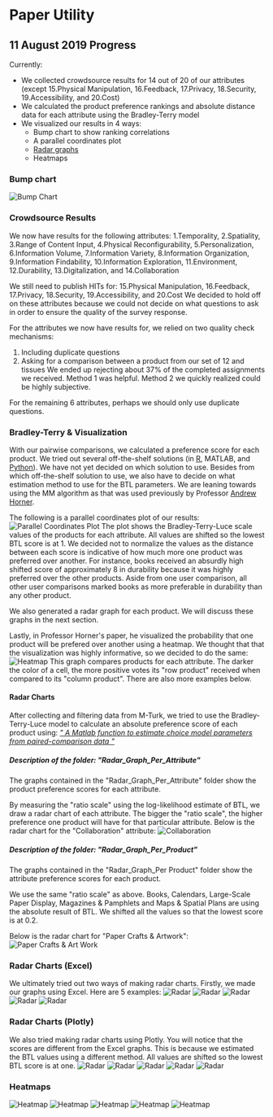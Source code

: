 # Paper Utility
## 11 August 2019 Progress 
Currently:
* We collected crowdsource results for 14 out of 20 of our attributes (except 15.Physical Manipulation, 16.Feedback, 17.Privacy, 18.Security, 19.Accessibility, and 20.Cost)
* We calculated the product preference rankings and absolute distance data for each attribute using the Bradley-Terry model
* We visualized our results in 4 ways: 
  * Bump chart to show ranking correlations 
  * A parallel coordinates plot 
  * [Radar graphs](https://github.com/ycheng14799/PaperUtility/tree/master/Radar_Chart%20of%20Products%20and%20Attributes) 
  * Heatmaps
  
  
### Bump chart 
![Bump Chart](https://github.com/ycheng14799/PaperUtility/blob/master/Data_Ranking_Plot.png)

### Crowdsource Results
We now have results for the following attributes: 1.Temporality, 2.Spatiality, 3.Range of Content Input, 4.Physical Reconfigurability, 5.Personalization, 6.Information Volume, 7.Information Variety, 8.Information Organization, 9.Information Findability, 10.Information Exploration, 11.Environment, 12.Durability, 13.Digitalization, and 14.Collaboration

We still need to publish HITs for: 15.Physical Manipulation, 16.Feedback, 17.Privacy, 18.Security, 19.Accessibility, and 20.Cost
We decided to hold off on these attributes because we could not decide on what questions to ask in order to ensure the quality of the survey response. 

For the attributes we now have results for, we relied on two quality check mechanisms: 
1. Including duplicate questions 
2. Asking for a comparison between a product from our set of 12 and tissues
We ended up rejecting about 37% of the completed assignments we received. Method 1 was helpful. Method 2 we quickly realized could be highly subjective. 

For the remaining 6 attributes, perhaps we should only use duplicate questions. 


### Bradley-Terry & Visualization 
With our pairwise comparisons, we calculated a preference score for each product. We tried out several off-the-shelf solutions (in [R](https://github.com/hturner/BradleyTerry2), MATLAB, and [Python](http://choix.lum.li/en/latest/index.html)). We have not yet decided on which solution to use. Besides from which off-the-shelf solution to use, we also have to decide on what estimation method to use for the BTL parameters. We are leaning towards using the MM algorithm as that was used previously by Professor [Andrew Horner](https://pdfs.semanticscholar.org/c3b2/10be60cfbff06e18f6047d1854a97e985b61.pdf). 

The following is a parallel coordinates plot of our results: 
![Parallel Coordinates Plot](https://raw.githubusercontent.com/ycheng14799/PaperUtility/master/ParallelCoordinatesPlotOne.png)
The plot shows the Bradley-Terry-Luce scale values of the products for each attribute. All values are shifted so the lowest BTL score is at 1. We decided not to normalize the values as the distance between each score is indicative of how much more one product was preferred over another. For instance, books received an absurdly high shifted score of approximately 8 in durability because it was highly preferred over the other products. Aside from one user comparison, all other user comparisons marked books as more preferable in durability than any other product.  

We also generated a radar graph for each product. We will discuss these graphs in the next section.

Lastly, in Professor Horner's paper, he visualized the probability that one product will be prefered over another using a heatmap. We thought that that the visualization was highly informative, so we decided to do the same: 
![Heatmap](https://raw.githubusercontent.com/ycheng14799/PaperUtility/master/heatmapExample.png)
This graph compares products for each attribute. The darker the color of a cell, the more positive votes its "row product" received when compared to its "column product". There are also more examples below.

#### Radar Charts

After collecting and filtering data from M-Turk, we tried to use the Bradley-Terry-Luce model to calculate an absolute preference score of each product using: [*" A Matlab function to estimate choice model parameters from paired-comparison data "*](https://link.springer.com/article/10.3758/BF03195547)  

##### Description of the folder: "Radar_Graph_Per_Attribute"

The graphs contained in the "Radar_Graph_Per_Attribute" folder show the product preference scores for each attribute. 

By measuring the "ratio scale" using the log-likelihood estimate of BTL, we draw a radar chart of each attribute. The bigger the "ratio scale", the higher preference one product will have for that particular attribute. 
Below is the radar chart for the "Collaboration" attribute:
![Collaboration](https://github.com/ycheng14799/PaperUtility/blob/master/Radar_Chart%20of%20Products%20and%20Attributes/Radar_Graph_Per_Attribute/Collaboration.png?raw=true)

##### Description of the folder: "Radar_Graph_Per_Product"

The graphs contained in the "Radar_Graph_Per Product" folder show the attribute preference scores for each product. 

We use the same "ratio scale" as above. Books, Calendars, Large-Scale Paper Display, Magazines & Pamphlets and Maps & Spatial Plans are using the absolute result of BTL. We shifted all the values so that the lowest score is at 0.2. 

Below is the radar chart for "Paper Crafts & Artwork":
![Paper Crafts & Art Work](https://github.com/ycheng14799/PaperUtility/blob/master/Radar_Chart%20of%20Products%20and%20Attributes/Radar_Graph_Per_Product/Paper%20Crafts%20%26%20Artworks(set%20minimum%20value%20%3D%200.2).png)

### Radar Charts (Excel)
We ultimately tried out two ways of making radar charts. Firstly, we made our graphs using Excel. Here are 5 examples:
![Radar](https://raw.githubusercontent.com/ycheng14799/PaperUtility/master/Radar_Chart%20of%20Products%20and%20Attributes/Radar_Graph_Per_Product/Books.png)
![Radar](https://raw.githubusercontent.com/ycheng14799/PaperUtility/master/Radar_Chart%20of%20Products%20and%20Attributes/Radar_Graph_Per_Product/Calendars.png)
![Radar](https://raw.githubusercontent.com/ycheng14799/PaperUtility/master/Radar_Chart%20of%20Products%20and%20Attributes/Radar_Graph_Per_Product/Large-Scale%20Paper%20Display%20(i.e.%20Posters).png)
![Radar](https://raw.githubusercontent.com/ycheng14799/PaperUtility/master/Radar_Chart%20of%20Products%20and%20Attributes/Radar_Graph_Per_Product/Maps%20%26%20Spatial%20Plans.png)
![Radar](https://raw.githubusercontent.com/ycheng14799/PaperUtility/master/Radar_Chart%20of%20Products%20and%20Attributes/Radar_Graph_Per_Product/Newspapers(set%20minimum%20value%3D0.2).png)

### Radar Charts (Plotly)
We also tried making radar charts using Plotly. You will notice that the scores are different from the Excel graphs. This is because we estimated the BTL values using a different method. All values are shifted so the lowest BTL score is at one.
![Radar](https://raw.githubusercontent.com/ycheng14799/PaperUtility/master/PlotlyRadarGraphs/Books.png)
![Radar](https://raw.githubusercontent.com/ycheng14799/PaperUtility/master/PlotlyRadarGraphs/Calendars.png)
![Radar](https://raw.githubusercontent.com/ycheng14799/PaperUtility/master/PlotlyRadarGraphs/LargeScalePaperDisplays.png)
![Radar](https://raw.githubusercontent.com/ycheng14799/PaperUtility/master/PlotlyRadarGraphs/Maps&SpatialLayouts.png)
![Radar](https://raw.githubusercontent.com/ycheng14799/PaperUtility/master/PlotlyRadarGraphs/Notebooks&LooseLeafs.png)

### Heatmaps
![Heatmap](https://raw.githubusercontent.com/ycheng14799/PaperUtility/master/PreferenceProbabilityHeatmaps/Collaboration.png)
![Heatmap](https://raw.githubusercontent.com/ycheng14799/PaperUtility/master/PreferenceProbabilityHeatmaps/Digitalization.png)
![Heatmap](https://raw.githubusercontent.com/ycheng14799/PaperUtility/master/PreferenceProbabilityHeatmaps/Durability.png)
![Heatmap](https://raw.githubusercontent.com/ycheng14799/PaperUtility/master/PreferenceProbabilityHeatmaps/Environment.png)
![Heatmap](https://raw.githubusercontent.com/ycheng14799/PaperUtility/master/PreferenceProbabilityHeatmaps/InformationExploration.png)
